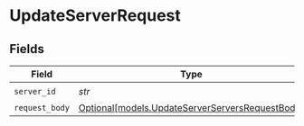# UpdateServerRequest


## Fields

| Field                                                                                          | Type                                                                                           | Required                                                                                       | Description                                                                                    |
| ---------------------------------------------------------------------------------------------- | ---------------------------------------------------------------------------------------------- | ---------------------------------------------------------------------------------------------- | ---------------------------------------------------------------------------------------------- |
| `server_id`                                                                                    | *str*                                                                                          | :heavy_check_mark:                                                                             | N/A                                                                                            |
| `request_body`                                                                                 | [Optional[models.UpdateServerServersRequestBody]](../models/updateserverserversrequestbody.md) | :heavy_minus_sign:                                                                             | N/A                                                                                            |